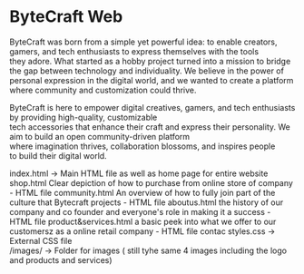 # ByteCraft Web
 
 ByteCraft was born from a simple yet powerful idea: to enable creators, gamers, and tech enthusiasts to express themselves with the tools they adore. What started as a hobby project turned into a mission to bridge the gap between technology and individuality. We believe in the power of personal expression in the digital world, and we wanted to create a platform where community and customization could thrive.

ByteCraft is here to empower digital creatives, gamers, and tech enthusiasts by providing high-quality, customizable tech accessories that enhance their craft and express their personality. We aim to build an open community-driven platform where imagination thrives, collaboration blossoms, and inspires people to build their digital world.

index.html       → Main HTML file  as well as home page for entire website
shop.html          Clear depiction of how to purchase from online store of company - HTML file
community.html     An overview of how to fully join part of the culture that Bytecraft projects - HTML file
aboutus.html       the history of our company and co founder and everyone's role in making it a success - HTML file
product&services.html    a basic peek into what we offer to our customersz as a online retail company - HTML file
contac
styles.css       → External CSS file  
/images/         → Folder for images  ( still tyhe same 4 images including the logo and products and services)


